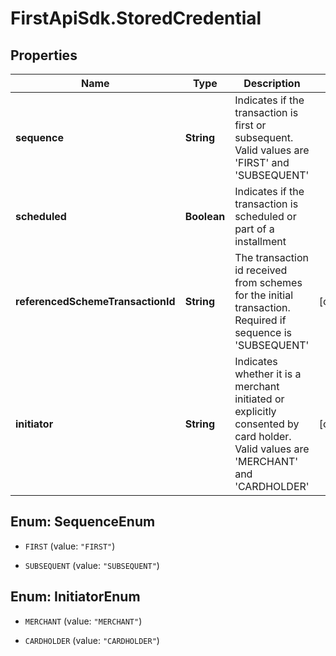 # FirstApiSdk.StoredCredential

## Properties
Name | Type | Description | Notes
------------ | ------------- | ------------- | -------------
**sequence** | **String** | Indicates if the transaction is first or subsequent. Valid values are &#39;FIRST&#39; and &#39;SUBSEQUENT&#39; | 
**scheduled** | **Boolean** | Indicates if the transaction is scheduled or part of a installment | 
**referencedSchemeTransactionId** | **String** | The transaction id received from schemes for the initial transaction. Required if sequence is &#39;SUBSEQUENT&#39; | [optional] 
**initiator** | **String** | Indicates whether it is a merchant initiated or explicitly consented by card holder. Valid values are &#39;MERCHANT&#39; and &#39;CARDHOLDER&#39; | [optional] 


<a name="SequenceEnum"></a>
## Enum: SequenceEnum


* `FIRST` (value: `"FIRST"`)

* `SUBSEQUENT` (value: `"SUBSEQUENT"`)




<a name="InitiatorEnum"></a>
## Enum: InitiatorEnum


* `MERCHANT` (value: `"MERCHANT"`)

* `CARDHOLDER` (value: `"CARDHOLDER"`)




